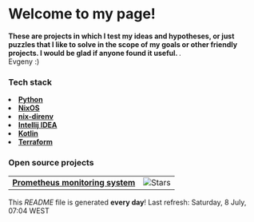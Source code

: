 <h1>Welcome to my page! </h1>
<p>
	<b>
These are projects in which I test my ideas and hypotheses, 
or just puzzles that I like to solve in the scope of my goals or other friendly projects.  
I would be glad if anyone found it useful.
	</b>.
<br>
Evgeny :) 

<h3>Tech stack</h3>

<li><a href="https://www.python.org">
  <b>Python</b></a><br/></li>
<li><a href="https://nixos.org/download.html">
  <b>NixOS</b></a><br/></li>
<li><a href="https://github.com/nix-community/nix-direnv">
  <b>nix-direnv</b></a><br/></li>
<li><a href="https://www.jetbrains.com/">
  <b>Intellij IDEA</b></a><br/></li>
<li><a href="https://kotlinlang.org">
  <b>Kotlin</b></a><br/></li>
<li><a href="https://www.terraform.io">
  <b>Terraform</b></a><br/></li>


<h3>Open source projects</h3>
<table>
  <tbody>
     <tr>
      <td><a href="https://github.com/rachlenko/prometheus"><b>Prometheus monitoring system</b></a></td>
      <td><img alt="Stars" src="https://img.shields.io/github/stars/rachlenko"/></td>
    </tr>
  </tbody>
</table>

This <i>README</i> 
file is generated <b>every day</b>! 
Last refresh: Saturday, 8 July, 07:04 WEST 
